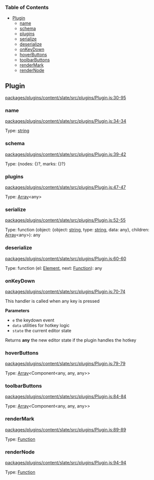 <!-- Generated by documentation.js. Update this documentation by updating the source code. -->

### Table of Contents

-   [Plugin][1]
    -   [name][2]
    -   [schema][3]
    -   [plugins][4]
    -   [serialize][5]
    -   [deserialize][6]
    -   [onKeyDown][7]
    -   [hoverButtons][8]
    -   [toolbarButtons][9]
    -   [renderMark][10]
    -   [renderNode][11]

## Plugin

[packages/plugins/content/slate/src/plugins/Plugin.js:30-95][12]

### name

[packages/plugins/content/slate/src/plugins/Plugin.js:34-34][13]

Type: [string][14]

### schema

[packages/plugins/content/slate/src/plugins/Plugin.js:39-42][15]

Type: {nodes: {}?, marks: {}?}

### plugins

[packages/plugins/content/slate/src/plugins/Plugin.js:47-47][16]

Type: [Array][17]&lt;any>

### serialize

[packages/plugins/content/slate/src/plugins/Plugin.js:52-55][18]

Type: function (object: {object: [string][14], type: [string][14], data: any}, children: [Array][17]&lt;any>): any

### deserialize

[packages/plugins/content/slate/src/plugins/Plugin.js:60-60][19]

Type: function (el: [Element][20], next: [Function][21]): any

### onKeyDown

[packages/plugins/content/slate/src/plugins/Plugin.js:70-74][22]

This handler is called when any key is pressed

**Parameters**

-   `e`  the keydown event
-   `data`  utilities for hotkey logic
-   `state`  the current editor state

Returns **any** the new editor state if the plugin handles the hotkey

### hoverButtons

[packages/plugins/content/slate/src/plugins/Plugin.js:79-79][23]

Type: [Array][17]&lt;Component&lt;any, any, any>>

### toolbarButtons

[packages/plugins/content/slate/src/plugins/Plugin.js:84-84][24]

Type: [Array][17]&lt;Component&lt;any, any, any>>

### renderMark

[packages/plugins/content/slate/src/plugins/Plugin.js:89-89][25]

Type: [Function][21]

### renderNode

[packages/plugins/content/slate/src/plugins/Plugin.js:94-94][26]

Type: [Function][21]

[1]: #plugin

[2]: #name

[3]: #schema

[4]: #plugins

[5]: #serialize

[6]: #deserialize

[7]: #onkeydown

[8]: #hoverbuttons

[9]: #toolbarbuttons

[10]: #rendermark

[11]: #rendernode

[12]: https://github.com/nolandg/editor/blob/adacdab23c8ab970624c073afd84bb0a200975a3/packages/plugins/content/slate/src/plugins/Plugin.js#L30-L95 "Source code on GitHub"

[13]: https://github.com/nolandg/editor/blob/adacdab23c8ab970624c073afd84bb0a200975a3/packages/plugins/content/slate/src/plugins/Plugin.js#L34-L34 "Source code on GitHub"

[14]: https://developer.mozilla.org/docs/Web/JavaScript/Reference/Global_Objects/String

[15]: https://github.com/nolandg/editor/blob/adacdab23c8ab970624c073afd84bb0a200975a3/packages/plugins/content/slate/src/plugins/Plugin.js#L39-L42 "Source code on GitHub"

[16]: https://github.com/nolandg/editor/blob/adacdab23c8ab970624c073afd84bb0a200975a3/packages/plugins/content/slate/src/plugins/Plugin.js#L47-L47 "Source code on GitHub"

[17]: https://developer.mozilla.org/docs/Web/JavaScript/Reference/Global_Objects/Array

[18]: https://github.com/nolandg/editor/blob/adacdab23c8ab970624c073afd84bb0a200975a3/packages/plugins/content/slate/src/plugins/Plugin.js#L52-L55 "Source code on GitHub"

[19]: https://github.com/nolandg/editor/blob/adacdab23c8ab970624c073afd84bb0a200975a3/packages/plugins/content/slate/src/plugins/Plugin.js#L60-L60 "Source code on GitHub"

[20]: https://developer.mozilla.org/docs/Web/API/Element

[21]: https://developer.mozilla.org/docs/Web/JavaScript/Reference/Statements/function

[22]: https://github.com/nolandg/editor/blob/adacdab23c8ab970624c073afd84bb0a200975a3/packages/plugins/content/slate/src/plugins/Plugin.js#L70-L74 "Source code on GitHub"

[23]: https://github.com/nolandg/editor/blob/adacdab23c8ab970624c073afd84bb0a200975a3/packages/plugins/content/slate/src/plugins/Plugin.js#L79-L79 "Source code on GitHub"

[24]: https://github.com/nolandg/editor/blob/adacdab23c8ab970624c073afd84bb0a200975a3/packages/plugins/content/slate/src/plugins/Plugin.js#L84-L84 "Source code on GitHub"

[25]: https://github.com/nolandg/editor/blob/adacdab23c8ab970624c073afd84bb0a200975a3/packages/plugins/content/slate/src/plugins/Plugin.js#L89-L89 "Source code on GitHub"

[26]: https://github.com/nolandg/editor/blob/adacdab23c8ab970624c073afd84bb0a200975a3/packages/plugins/content/slate/src/plugins/Plugin.js#L94-L94 "Source code on GitHub"
